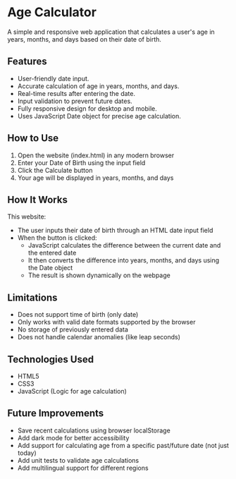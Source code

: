 # Age Calculator

A simple and responsive web application that calculates a user's age in years, months, and days based on their date of birth.

## Features

- User-friendly date input.
- Accurate calculation of age in years, months, and days.
- Real-time results after entering the date.
- Input validation to prevent future dates.
- Fully responsive design for desktop and mobile.
- Uses JavaScript Date object for precise age calculation.

## How to Use

1. Open the website (index.html) in any modern browser
2. Enter your Date of Birth using the input field
3. Click the Calculate button
4. Your age will be displayed in years, months, and days

## How It Works

This website:
- The user inputs their date of birth through an HTML date input field
- When the button is clicked:
    - JavaScript calculates the difference between the current date and the entered date
    - It then converts the difference into years, months, and days using the Date object
    - The result is shown dynamically on the webpage

## Limitations

- Does not support time of birth (only date)
- Only works with valid date formats supported by the browser
- No storage of previously entered data
- Does not handle calendar anomalies (like leap seconds)

## Technologies Used

- HTML5
- CSS3
- JavaScript (Logic for age calculation)

## Future Improvements

- Save recent calculations using browser localStorage
- Add dark mode for better accessibility
- Add support for calculating age from a specific past/future date (not just today)
- Add unit tests to validate age calculations
- Add multilingual support for different regions
